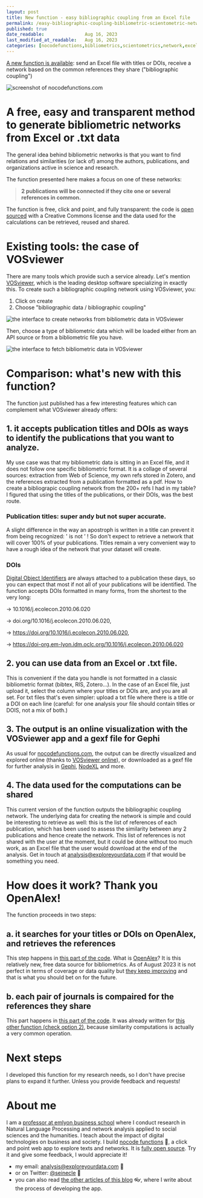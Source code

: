 ```yaml
---
layout: post
title: New function - easy bibliographic coupling from an Excel file
permalink: /easy-bibliographic-coupling-bibliometric-scientometric-network-with-excel-file/
published: true
date_readable:               Aug 16, 2023
last_modified_at_readable:   Aug 16, 2023
categories: [nocodefunctions,bibliometrics,scientometrics,network,excel]
---
```

[A new function is available](https://nocodefunctions.com/bibliocoupling/bibliographic_coupling_tool.html): send an Excel file with titles or DOIs, receive a network based on the common references they share ("bibliographic coupling")

![screenshot of nocodefunctions.com](https://github.com/seinecle/blog/assets/1244100/71735d1a-2b5a-445f-a08c-e86900747925)

# A free, easy and transparent method to generate bibliometric networks from Excel or .txt data
The general idea behind bibliometric networks is that you want to find relations and similarities (or lack of) among the authors, publications, and organizations active in science and research.

The function presented here makes a focus on one of these networks:

> **2 publications will be connected if they cite one or several references in common.**

The function is free, click and point, and fully transparent: the code is [open sourced](https://github.com/seinecle/nocodefunctions-web-app) with a Creative Commons license and the data used for the calculations can be retrieved, reused and shared.

# Existing tools: the case of VOSviewer
There are many tools which provide such a service already. Let's mention [VOSviewer](https://www.vosviewer.com/), which is the leading desktop software specializing in exactly this.
To create such a bibliographic coupling network using VOSviewer, you:

1. Click on create
2. Choose "bibliographic data / bibliographic coupling"

![the interface to create networks from bibliometric data in VOSviewer](https://github.com/seinecle/blog/assets/1244100/250dcfc1-309a-4019-9f3d-db95c0fe4fa7)

Then, choose a type of bibliometric data which will be loaded either from an API source or from a bibliometric file you have.

![the interface to fetch bibliometric data in VOSviewer](https://github.com/seinecle/blog/assets/1244100/1d58602f-6198-419c-84c7-0e1d9094b400)


# Comparison: what's new with this function?
The function just published has a few interesting features which can complement what VOSviewer already offers:

## 1. it accepts publication titles and DOIs as ways to identify the publications that you want to analyze.
My use case was that my bibliometric data is sitting in an Excel file, and it does not follow one specific bibliometric format.
It is a collage of several sources: extraction from Web of Science, my own refs stored in Zotero, and the references extracted from a publication formatted as a pdf.
How to create a bibliograpic coupling network from the 200+ refs I had in my table? I figured that using the titles of the publications, or their DOIs, was the best route.

### Publication titles: super andy  but not super accurate.
A slight difference in the way an apostroph is written in a title can prevent it from being recognized: ' is not ʼ !
So don't expect to retrieve a network that will cover 100% of your publications. Titles remain a very convenient way to have a rough idea of the network that your dataset will create.

### DOIs
[Digital Object Identifiers](https://fr.wikipedia.org/wiki/Digital_Object_Identifier) are always attached to a publication these days, so you can expect that most if not all of your publications will be identified. The function accepts DOIs formatted in many forms, from the shortest to the very long:

-> 10.1016/j.ecolecon.2010.06.020

-> doi.org/10.1016/j.ecolecon.2010.06.020,

-> https://doi.org/10.1016/j.ecolecon.2010.06.020,

-> https://doi-org.em-lyon.idm.oclc.org/10.1016/j.ecolecon.2010.06.020

## 2. you can use data from an Excel or .txt file.
This is convenient if the data you handle is not formatted in a classic bibliometric format (bibtex, RIS, Zotero...).
In the case of an Excel file, just upload it, select the column where your titles or DOIs are, and you are all set.
For txt files that's even simpler: upload a txt file where there is a title or a DOI on each line (careful: for one analysis your file should contain titles or DOIS, not a mix of both.)

## 3. The output is an online visualization with the VOSviewer app and a gexf file for Gephi
As usual for [nocodefunctions.com](https://nocodefunctions.com), the output can be directly visualized and explored online (thanks to [VOSviewer online](https://app.vosviewer.com/)), or downloaded as a gexf file for further analysis in [Gephi](https://gephi.org), [NodeXL](https://www.smrfoundation.org/nodexl/) and more.

## 4. The data used for the computations can be shared
This current version of the function outputs the bibliographic coupling network.
The underlying data for creating the network is simple and could be interesting to retrieve as well: this is the list of references of each publication, which has been used to assess the similarity between any 2 publications and hence create the network.
This list of references is not shared with the user at the moment, but it could be done without too much work, as an Excel file that the user would download at the end of the analysis.
Get in touch at analysis@exploreyourdata.com if that would be something you need.

# How does it work? Thank you OpenAlex!
The function proceeds in two steps:

## a. it searches for your titles or DOIs on OpenAlex, and retrieves the references
This step happens in [this part of the code](https://github.com/seinecle/OpenAlexCitedRefs). What is [OpenAlex](https://openalex.org/)?
It is this relatively new, free data source for bibliometrics.
As of August 2023 it is not perfect in terms of coverage or data quality but [they keep improving](https://blog.ourresearch.org/new-study-shows-openalex-is-a-good-alternative-to-scopus-for-demographic-research/) and that is what you should bet on for the future.

## b. each pair of journals is compaired for the references they share
This part happens in [this part of the code](https://github.com/seinecle/Gaze).
It was already written for [this other function (check option 2)](https://nocodefunctions.com/gaze/network_builder_tool.html), because similarity computations is actually a very common operation.

# Next steps
I developed this function for my research needs, so I don't have precise plans to expand it further.
Unless you provide feedback and requests! 


# About me
I am a [professor at emlyon business school](https://www.linkedin.com/in/levallois/) where I conduct research in Natural Language Processing and network analysis applied to social sciences and the humanities. I teach about the impact of digital technologies on business and society. I  build [nocode functions](https://nocodefunctions.com) 🔎, a click and point web app to explore texts and networks. It is [fully open source](https://github.com/seinecle/nocodefunctions). Try it and give some feedback, I would appreciate it!

* my email: [analysis@exploreyourdata.com](mailto:analysis@exploreyourdata.com) 📧
* or on Twitter: [@seinecle](https://twitter.com/seinecle) 📱
* you can also read [the other articles of this blog](https://nocodefunctions.com/blog) 👓, where I write about the process of developing the app.

